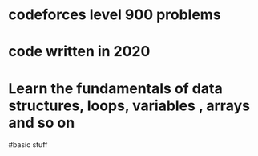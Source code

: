 # codeforces level 900 problems 
# code written in 2020
# Learn the fundamentals of data structures, loops, variables , arrays and so on
#basic stuff
